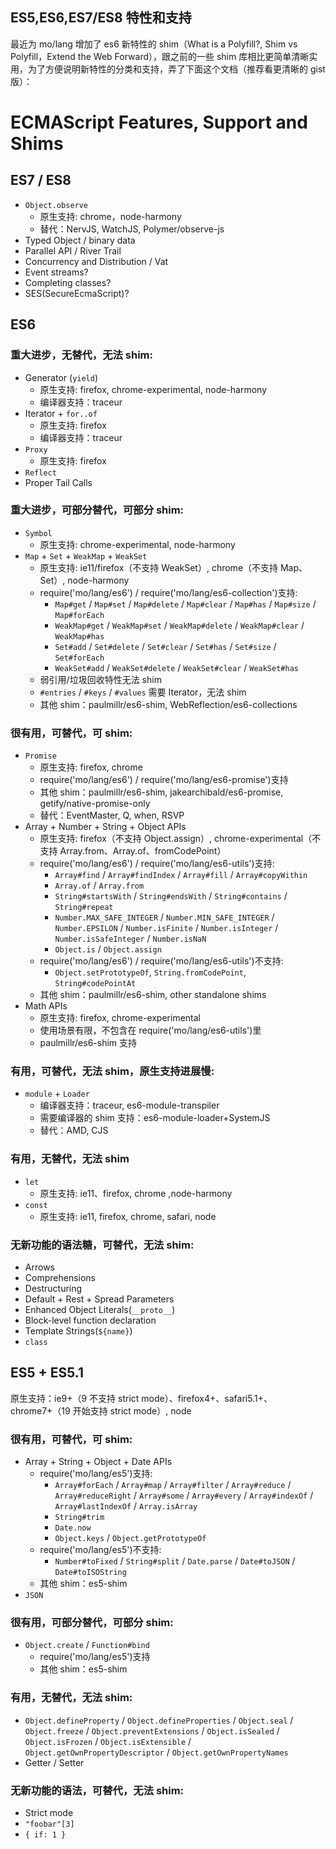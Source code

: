 ## ES5,ES6,ES7/ES8 特性和支持

最近为 mo/lang 增加了 es6 新特性的 shim（What is a Polyfill?, Shim vs Polyfill，Extend the Web Forward），跟之前的一些 shim 库相比更简单清晰实用，为了方便说明新特性的分类和支持，弄了下面这个文档（推荐看更清晰的 gist 版）：

# ECMAScript Features, Support and Shims

## ES7 / ES8

- `Object.observe`
  - 原生支持: chrome，node-harmony
  - 替代：NervJS, WatchJS, Polymer/observe-js
- Typed Object / binary data
- Parallel API / River Trail
- Concurrency and Distribution / Vat
- Event streams?
- Completing classes?
- SES(SecureEcmaScript)?

## ES6

### 重大进步，无替代，无法 shim:

- Generator (`yield`)
  - 原生支持: firefox, chrome-experimental, node-harmony
  - 编译器支持：traceur
- Iterator + `for..of`
  - 原生支持: firefox
  - 编译器支持：traceur
- `Proxy`
  - 原生支持: firefox
- `Reflect`
- Proper Tail Calls

### 重大进步，可部分替代，可部分 shim:

- `Symbol`
  - 原生支持: chrome-experimental, node-harmony
- `Map` + `Set` + `WeakMap` + `WeakSet`
  - 原生支持: ie11/firefox（不支持 WeakSet）, chrome（不支持 Map、Set）, node-harmony
  - require('mo/lang/es6') / require('mo/lang/es6-collection')支持:
    - `Map#get` / `Map#set` / `Map#delete` / `Map#clear` / `Map#has` / `Map#size` / `Map#forEach`
    - `WeakMap#get` / `WeakMap#set` / `WeakMap#delete` / `WeakMap#clear` / `WeakMap#has`
    - `Set#add` / `Set#delete` / `Set#clear` / `Set#has` / `Set#size` / `Set#forEach`
    - `WeakSet#add` / `WeakSet#delete` / `WeakSet#clear` / `WeakSet#has`
  - 弱引用/垃圾回收特性无法 shim
  - `#entries` / `#keys` / `#values` 需要 Iterator，无法 shim
  - 其他 shim：paulmillr/es6-shim, WebReflection/es6-collections

### 很有用，可替代，可 shim:

- `Promise`
  - 原生支持: firefox, chrome
  - require('mo/lang/es6') / require('mo/lang/es6-promise')支持
  - 其他 shim：paulmillr/es6-shim, jakearchibald/es6-promise, getify/native-promise-only
  - 替代：EventMaster, Q, when, RSVP
- Array + Number + String + Object APIs
  - 原生支持: firefox（不支持 Object.assign）, chrome-experimental（不支持 Array.from、Array.of、fromCodePoint）
  - require('mo/lang/es6') / require('mo/lang/es6-utils')支持:
    - `Array#find` / `Array#findIndex` / `Array#fill` / `Array#copyWithin`
    - `Array.of` / `Array.from`
    - `String#startsWith` / `String#endsWith` / `String#contains` / `String#repeat`
    - `Number.MAX_SAFE_INTEGER` / `Number.MIN_SAFE_INTEGER` / `Number.EPSILON` / `Number.isFinite` / `Number.isInteger` / `Number.isSafeInteger` / `Number.isNaN`
    - `Object.is` / `Object.assign`
  - require('mo/lang/es6') / require('mo/lang/es6-utils')不支持:
    - `Object.setPrototypeOf`, `String.fromCodePoint`, `String#codePointAt`
  - 其他 shim：paulmillr/es6-shim, other standalone shims
- Math APIs
  - 原生支持: firefox, chrome-experimental
  - 使用场景有限，不包含在 require('mo/lang/es6-utils')里
  - paulmillr/es6-shim 支持

### 有用，可替代，无法 shim，原生支持进展慢:

- `module` + `Loader`
  - 编译器支持：traceur, es6-module-transpiler
  - 需要编译器的 shim 支持：es6-module-loader+SystemJS
  - 替代：AMD, CJS

### 有用，无替代，无法 shim

- `let`
  - 原生支持: ie11、firefox, chrome ,node-harmony
- `const`
  - 原生支持: ie11, firefox, chrome, safari, node

### 无新功能的语法糖，可替代，无法 shim:

- Arrows
- Comprehensions
- Destructuring
- Default + Rest + Spread Parameters
- Enhanced Object Literals(`__proto__`)
- Block-level function declaration
- Template Strings(`${name}`)
- `class`

## ES5 + ES5.1

原生支持：ie9+（9 不支持 strict mode）、firefox4+、safari5.1+、chrome7+（19 开始支持 strict mode）, node

### 很有用，可替代，可 shim:

- Array + String + Object + Date APIs
  - require('mo/lang/es5')支持:
    - `Array#forEach` / `Array#map` / `Array#filter` / `Array#reduce` / `Array#reduceRight` / `Array#some` / `Array#every` / `Array#indexOf` / `Array#lastIndexOf` / `Array.isArray`
    - `String#trim`
    - `Date.now`
    - `Object.keys` / `Object.getPrototypeOf`
  - require('mo/lang/es5')不支持:
    - `Number#toFixed` / `String#split` / `Date.parse` / `Date#toJSON` / `Date#toISOString`
  - 其他 shim：es5-shim
- `JSON`

### 很有用，可部分替代，可部分 shim:

- `Object.create` / `Function#bind`
  - require('mo/lang/es5')支持
  - 其他 shim：es5-shim

### 有用，无替代，无法 shim:

- `Object.defineProperty` / `Object.defineProperties` / `Object.seal` / `Object.freeze` / `Object.preventExtensions` / `Object.isSealed` / `Object.isFrozen` / `Object.isExtensible` / `Object.getOwnPropertyDescriptor` / `Object.getOwnPropertyNames`
- Getter / Setter

### 无新功能的语法，可替代，无法 shim:

- Strict mode
- `"foobar"[3]`
- `{ if: 1 }`

